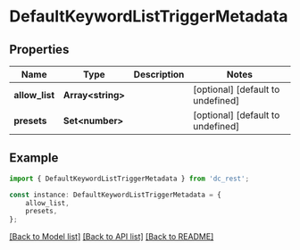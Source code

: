 # DefaultKeywordListTriggerMetadata


## Properties

Name | Type | Description | Notes
------------ | ------------- | ------------- | -------------
**allow_list** | **Array&lt;string&gt;** |  | [optional] [default to undefined]
**presets** | **Set&lt;number&gt;** |  | [optional] [default to undefined]

## Example

```typescript
import { DefaultKeywordListTriggerMetadata } from 'dc_rest';

const instance: DefaultKeywordListTriggerMetadata = {
    allow_list,
    presets,
};
```

[[Back to Model list]](../README.md#documentation-for-models) [[Back to API list]](../README.md#documentation-for-api-endpoints) [[Back to README]](../README.md)

